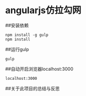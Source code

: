 # angularjs仿拉勾网
##安装依赖
```
npm install -g gulp
npm install
```
##运行gulp
``` 可能要安装gulp的插件，，，，，，，
gulp
```
##自动开启浏览器localhost:3000
```
localhost:3000
```
##关于此项目的总结与反思

```

